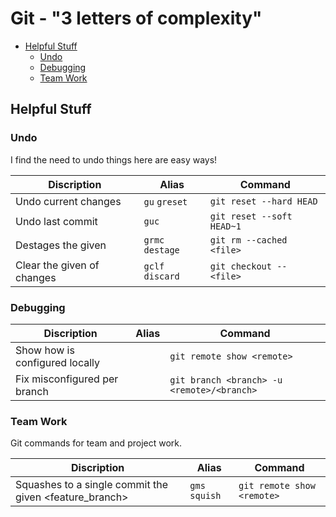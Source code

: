 # Git - "3 letters of complexity"

<!-- TOC depthFrom:2 -->

- [Helpful Stuff](#helpful-stuff)
    - [Undo](#undo)
    - [Debugging](#debugging)
    - [Team Work](#team-work)

<!-- /TOC -->

## Helpful Stuff
### Undo

I find the need to undo things here are easy ways!

Discription                         | Alias             | Command
---                                 | ---               | ---
Undo current changes                | `gu`  `greset`    | `git reset --hard HEAD`
Undo last commit                    | `guc`             | `git reset --soft HEAD~1`
Destages the given <file>           | `grmc`  `destage` | `git rm --cached <file>`
Clear the given <file> of changes   | `gclf`  `discard` | `git checkout -- <file>`


### Debugging

Discription                             | Alias         | Command
---                                     | ---           | ---
Show how <remote> is configured locally |               | `git remote show <remote>`
Fix misconfigured <remote> per branch   |               | `git branch <branch> -u <remote>/<branch>`


### Team Work

Git commands for team and project work.

Discription                                             | Alias             | Command
---                                                     | ---               | ---
Squashes to a single commit the given <feature_branch>  | `gms`  `squish`   | `git remote show <remote>`
